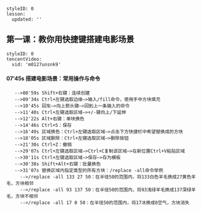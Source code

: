 ```@Lesson
styleID: 0
lesson:
  updated: ''

```
## 第一课：教你用快捷键搭建电影场景
```@TencentVideo
styleID: 0
tencentVideo:
  vid: 'm0127unsnk9'

```
#### 07'45s 搭建电影场景：常用操作与命令
       -->08'59s Shift+右键：连续创建
       -->09'34s Ctrl+左键选取边缘–>输入/fill命令，使用手中方块填充
       -->10'45s 回车–>向上箭头键–>回到上一条输入的命令
       -->11'40s Ctrl+左键选取区域–>+/-键向上/下延伸
       -->12'22s Alt+右键：单块换色
       -->14'46s Ctrl+S：保存
       -->16'49s 区域换色：Ctrl+左键选取区域–>点击下方快捷栏中希望替换成的方块
       -->18'05s 区域删除：Ctrl+左键选取区域–>删除按钮
       -->21'30s Ctrl+Z：撤销
       -->29'07s Ctrl+左键选取区域–>Ctrl+C复制该区域–>在新位置Ctrl+V粘贴区域
       -->30'11s Ctrl+左键选取区域–>保存–>存为模板
       -->30'38s Shift+Alt+右键：批量换色
       -->31'07s 替换区域内指定类型的所有方块：/replace -all命令举例
         -->/replace -all 133 27 50：在半径50的范围内，将133白色羊毛换成27黄色羊毛，方块相邻
         -->/replace -all 93 137 50：在半径50的范围内，将93浅绿羊毛换成137深绿羊毛，方块不相邻
         -->/replace -all 17 0 50：在半径50的范围内，将17冰换成0空气，方块消失